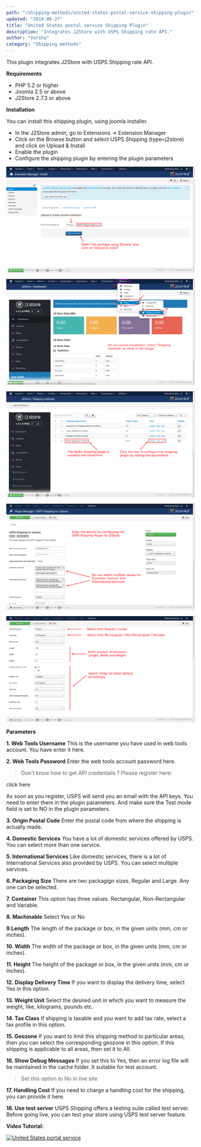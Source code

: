 ```yaml
---
path: "/shipping-methods/united-states-postal-service-shipping-plugin"
updated: "2019-06-27"
title: "United States postal service Shipping Plugin"
description: "Integrates J2Store with USPS Shipping rate API."
author: "Varsha"
category: "Shipping methods"
---
```


This plugin integrates J2Store with USPS Shipping rate API.

**Requirements**

* PHP 5.2 or higher
* Joomla 2.5 or above
* J2Store 2.7.3 or above

**Installation**

You can install this shipping plugin, using joomla installer.

* In the J2Store admin, go to Extensions -> Extension Manager
* Click on the Browse button and select USPS Shipping (type=j2store) and click on Upload & Install
* Enable the plugin
* Configure the shipping plugin by entering the plugin parameters

![usps1](https://raw.githubusercontent.com/j2store/doc-images/master/shipping-methods/US-poratl-service-shipping-plugin/usps-ship-install.png)

![usps2](https://raw.githubusercontent.com/j2store/doc-images/master/shipping-methods/US-poratl-service-shipping-plugin/aus-ship-doc-1.png)

![usps3](https://raw.githubusercontent.com/j2store/doc-images/master/shipping-methods/US-poratl-service-shipping-plugin/usps-ship-method-list.png)

![usps4](https://raw.githubusercontent.com/j2store/doc-images/master/shipping-methods/US-poratl-service-shipping-plugin/usps-ship-config-1.png)

![usps5](https://raw.githubusercontent.com/j2store/doc-images/master/shipping-methods/US-poratl-service-shipping-plugin/usps-ship-config-2.png)

**Parameters**

**1. Web Tools Username**
This is the username you have used in web tools account. You have enter it here.

**2. Web Tools Password**
Enter the web tools account password here.

> Don't know how to get API credentails ? 
Please register here:

<link-text url =¨https://www.usps.com/business/web-tools-apis/welcome.htm¨ target = ¨_blank¨ rel = ¨noopener¨> click here </link-text>

As soon as you register, USPS will send you an email with the API keys. You need to enter them in the plugin parameters.
And make sure the Test mode field is set to NO in the plugin parameters.

**3. Origin Postal Code**
Enter the postal code from where the shipping is actually made.

**4. Domestic Services**
You have a lot of domestic services offered by USPS. You can select more than one service.

**5. International Services**
Like domestic services, there is a lot of International Services also provided by USPS. You can select multiple services.

**6. Packaging Size**
There are two packagign sizes. Regular and Large. Any one can be selected.

**7. Container**
This option has three values. Rectangular, Non-Rectangular and Variable.

**8. Machinable**
Select Yes or No

**9.Length**
The length of the package or box, in the given units (mm, cm or inches).

**10. Width**
The width of the package or box, in the given units (mm, cm or inches).

**11. Height**
The height of the package or box, in the given units (mm, cm or inches).

**12. Display Delivery Time**
If you want to display the delivery time, select Yes in this option.

**13. Weight Unit**
Select the desired unit in which you want to measure the weight, like, kilograms, pounds etc.

**14. Tax Class**
If shipping is taxable and you want to add tax rate, select a tax profile in this option.

**15. Geozone**
If you want to limit this shipping method to particular areas, then you can select the corresponding geozone in this option. If this shipping is applicable to all areas, then set it to All.

**16. Show Debug Messages**
If you set this to Yes, then an error log file will be maintained in the cache folder. It suitable for test account.

> Set this option to No in live site

**17. Handling Cost**
If you need to charge a handling cost for the shipping, you can provide it here.

**18. Use test server**
USPS Shipping offers a testing suite called test server. Before going live, you can test your store using USPS test server feature.

**Video Tutorial:**

[![United States portal service](https://img.youtube.com/vi/51J1UkeRu3Y/0.jpg)](https://youtu.be/HwnsutfFxgw "USPS postal service")
